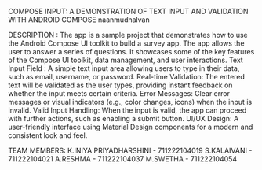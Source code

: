 COMPOSE INPUT: A DEMONSTRATION OF TEXT INPUT AND VALIDATION WITH ANDROID COMPOSE
naanmudhalvan

DESCRIPTION :
The app is a sample project that demonstrates how to use the Android Compose UI toolkit to build a survey app. The app allows the user to answer a series of questions. It showcases some of the key features of the Compose UI toolkit, data management, and user interactions.
Text Input Field : A  simple text input area allowing users to type in their data, such as email, username, or password.
Real-time Validation: The entered text will be validated as the user types, providing instant feedback on whether the input meets certain criteria.
Error Messages: Clear error messages or visual indicators (e.g., color changes, icons) when the input is invalid.
Valid Input Handling: When the input is valid, the app can proceed with further actions, such as enabling a submit button. 
UI/UX Design: A user-friendly interface using Material Design components for a modern and consistent look and feel.

TEAM MEMBERS:
K.INIYA PRIYADHARSHINI - 711222104019
S.KALAIVANI            - 711222104021
A.RESHMA               - 711222104037
M.SWETHA               - 711222104054
